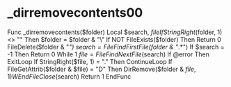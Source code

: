 # _dirremovecontents00
Func _dirremovecontents($folder)
	Local $search, $file
	If StringRight($folder, 1) <> "\" Then $folder = $folder & "\"
	If NOT FileExists($folder) Then Return 0
	FileDelete($folder & "*")
	$search = FileFindFirstFile($folder & "*.*")
	If $search = -1 Then Return 0
	While 1
		$file = FileFindNextFile($search)
		If @error Then ExitLoop
		If StringRight($file, 1) = "." Then ContinueLoop
		If FileGetAttrib($folder & $file) = "D" Then DirRemove($folder & $file, 1)
	WEnd
	FileClose($search)
	Return 1
EndFunc
